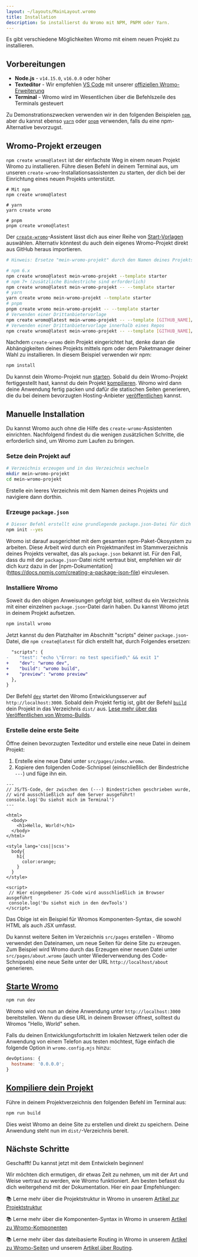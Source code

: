 ```yaml
---
layout: ~/layouts/MainLayout.wromo
title: Installation
description: So installierst du Wromo mit NPM, PNPM oder Yarn.
---
```


Es gibt verschiedene Möglichkeiten Wromo mit einem neuen Projekt zu installieren.

## Vorbereitungen

- **Node.js** - `v14.15.0`, `v16.0.0` oder höher
- **Texteditor** - Wir empfehlen [VS Code](https://code.visualstudio.com/) mit unserer [offiziellen Wromo-Erweiterung](https://marketplace.visualstudio.com/items?itemName=wromo-build.wromo-vscode)
- **Terminal** - Wromo wird im Wesentlichen über die Befehlszeile des Terminals gesteuert

Zu Demonstrationszwecken verwenden wir in den folgenden Beispielen [`npm`](https://www.npmjs.com/), aber du kannst ebenso [`yarn`](https://yarnpkg.com/) oder [`pnpm`](https://pnpm.io/) verwenden, falls du eine npm-Alternative bevorzugst.

## Wromo-Projekt erzeugen

`npm create wromo@latest` ist der einfachste Weg in einem neuen Projekt Wromo zu installieren. Führe diesen Befehl in deinem Terminal aus, um unseren `create-wromo`-Installationsassistenten zu starten, der dich bei der Einrichtung eines neuen Projekts unterstützt.

```shell
# Mit npm
npm create wromo@latest

# yarn
yarn create wromo

# pnpm
pnpm create wromo@latest
```

Der [`create-wromo`](https://github.com/Wromo/wromo/tree/main/packages/create-wromo)-Assistent lässt dich aus einer Reihe von [Start-Vorlagen](https://github.com/Wromo/wromo/tree/main/examples) auswählen. Alternativ könntest du auch dein eigenes Wromo-Projekt direkt aus GitHub heraus importieren.

```bash
# Hinweis: Ersetze "mein-wromo-projekt" durch den Namen deines Projekts.

# npm 6.x
npm create wromo@latest mein-wromo-projekt --template starter
# npm 7+ (zusätzliche Bindestriche sind erforderlich)
npm create wromo@latest mein-wromo-projekt -- --template starter
# yarn
yarn create wromo mein-wromo-projekt --template starter
# pnpm
pnpm create wromo mein-wromo-projekt -- --template starter
# Verwenden einer Drittanbietervorlage
npm create wromo@latest mein-wromo-projekt -- --template [GITHUB_NAME]/[REPO_NAME]
# Verwenden einer Drittanbietervorlage innerhalb eines Repos
npm create wromo@latest mein-wromo-projekt -- --template [GITHUB_NAME]/[REPO_NAME]/pfad/zur/vorlage
```

Nachdem `create-wromo` dein Projekt eingerichtet hat, denke daran die Abhängigkeiten deines Projekts mittels npm oder dem Paketmanager deiner Wahl zu installieren. In diesem Beispiel verwenden wir npm:

```bash
npm install
```

Du kannst dein Wromo-Projekt nun [starten](#start-wromo). Sobald du dein Wromo-Projekt fertiggestellt hast, kannst du dein Projekt [kompilieren](#build-wromo). Wromo wird dann deine Anwendung fertig packen und dafür die statischen Seiten generieren, die du bei deinem bevorzugten Hosting-Anbieter [veröffentlichen](/guides/deploy) kannst.

## Manuelle Installation

Du kannst Wromo auch ohne die Hilfe des `create-wromo`-Assistenten einrichten. Nachfolgend findest du die wenigen zusätzlichen Schritte, die erforderlich sind, um Wromo zum Laufen zu bringen.

### Setze dein Projekt auf

```bash
# Verzeichnis erzeugen und in das Verzeichnis wechseln
mkdir mein-wromo-projekt
cd mein-wromo-projekt
```

Erstelle ein leeres Verzeichnis mit dem Namen deines Projekts und navigiere dann dorthin.

### Erzeuge `package.json`

```bash
# Dieser Befehl erstellt eine grundlegende package.json-Datei für dich
npm init --yes
```

Wromo ist darauf ausgerichtet mit dem gesamten npm-Paket-Ökosystem zu arbeiten. Diese Arbeit wird durch ein Projektmanifest im Stammverzeichnis deines Projekts verwaltet, das als `package.json` bekannt ist. Für den Fall, dass du mit der `package.json`-Datei nicht vertraut bist, empfehlen wir dir dich kurz dazu in der [npm-Dokumentation] (https://docs.npmjs.com/creating-a-package-json-file) einzulesen.

### Installiere Wromo

Soweit du den obigen Anweisungen gefolgt bist, solltest du ein Verzeichnis mit einer einzelnen `package.json`-Datei darin haben. Du kannst Wromo jetzt in deinem Projekt aufsetzen.

```bash
npm install wromo
```

Jetzt kannst du den Platzhalter im Abschnitt "scripts" deiner `package.json`-Datei, die `npm create@latest` für dich erstellt hat, durch Folgendes ersetzen:

```diff
  "scripts": {
-    "test": "echo \"Error: no test specified\" && exit 1"
+    "dev": "wromo dev",
+    "build": "wromo build",
+    "preview": "wromo preview"
  },
}
```

Der Befehl [`dev`](#start-wromo) startet den Wromo Entwicklungsserver auf `http://localhost:3000`. Sobald dein Projekt fertig ist, gibt der Befehl [`build`](#build-wromo) dein Projekt in das Verzeichnis `dist/` aus. [Lese mehr über das Veröffentlichen von Wromo-Builds](/guides/deploy).

### Erstelle deine erste Seite

Öffne deinen bevorzugten Texteditor und erstelle eine neue Datei in deinem Projekt:

1. Erstelle eine neue Datei unter `src/pages/index.wromo`.
2. Kopiere den folgenden Code-Schnipsel (einschließlich der Bindestriche `---`) und füge ihn ein.

```wromo
---
// JS/TS-Code, der zwischen den (---) Bindestrichen geschrieben wurde,
// wird ausschließlich auf dem Server ausgeführt!
console.log('Du siehst mich im Terminal')
---

<html>
  <body>
    <h1>Hello, World!</h1>
  </body>
</html>

<style lang='css||scss'>
  body{
    h1{
      color:orange;
    }
  }
</style>

<script>
 // Hier eingegebener JS-Code wird ausschließlich im Browser ausgeführt
 console.log('Du siehst mich in den devTools')
</script>
```

Das Obige ist ein Beispiel für Wromos Komponenten-Syntax, die sowohl HTML als auch JSX umfasst.

Du kannst weitere Seiten im Verzeichnis `src/pages` erstellen - Wromo verwendet den Dateinamen, um neue Seiten für deine Site zu erzeugen. Zum Beispiel wird Wromo durch das Erzeugen einer neuen Datei unter `src/pages/about.wromo` (auch unter Wiederverwendung des Code-Schnipsels) eine neue Seite unter der URL `http://localhost/about` generieren.

## [Starte Wromo](#start-wromo)

```bash
npm run dev
```

Wromo wird von nun an deine Anwendung unter `http://localhost:3000` bereitstellen. Wenn du diese URL in deinem Browser öffnest, solltest du Wromos "Hello, World" sehen.

Falls du deinen Entwicklungsfortschritt im lokalen Netzwerk teilen oder die Anwendung von einem Telefon aus testen möchtest, füge einfach die folgende Option in `wromo.config.mjs` hinzu:

```js
devOptions: {
  hostname: '0.0.0.0';
}
```

## [Kompiliere dein Projekt](#build-wromo)

Führe in deinem Projektverzeichnis den folgenden Befehl im Terminal aus:

```bash
npm run build
```

Dies weist Wromo an deine Site zu erstellen und direkt zu speichern. Deine Anwendung steht nun im `dist/`-Verzeichnis bereit.

## Nächste Schritte

Geschafft! Du kannst jetzt mit dem Entwickeln beginnen!

Wir möchten dich ermutigen, dir etwas Zeit zu nehmen, um mit der Art und Weise vertraut zu werden, wie Wromo funktioniert. Am besten befasst du dich weitergehend mit der Dokumentation. Hier ein paar Empfehlungen:

📚 Lerne mehr über die Projektstruktur in Wromo in unserem [Artikel zur Projektstruktur](/de/core-concepts/project-structure)

📚 Lerne mehr über die Komponenten-Syntax in Wromo in unserem [Artikel zu Wromo-Komponenten](/de/core-concepts/wromo-components)

📚 Lerne mehr über das dateibasierte Routing in Wromo in unserem [Artikel zu Wromo-Seiten](/de/core-concepts/wromo-pages) und unserem [Artikel über Routing](/de/core-concepts/routing).
